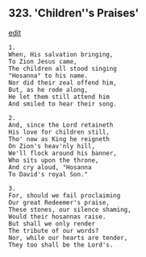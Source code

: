 
## 323.  'Children''s Praises'
[edit](https://docs.google.com/document/d/1Sn8fiwz8q1grvqLVJQfpGShIvT5V9lPH/edit?mode=html)



    1.
    When, His salvation bringing,
    To Zion Jesus came,
    The children all stood singing
    "Hosanna" to his name.
    Nor did their zeal offend him,
    But, as he rode along,
    He let them still attend him
    And smiled to hear their song.

    2.
    And, since the Lord retaineth
    His love for children still,
    Tho' now as King he reigneth
    On Zion's heav'nly hill,
    We'll flock around his banner,
    Who sits upon the throne,
    And cry aloud, "Hosanna
    To David's royal Son."

    3.
    For, should we fail proclaiming
    Our great Redeemer's praise,
    These stones, our silence shaming,
    Would their hosannas raise.
    But shall we only render
    The tribute of our words?
    Nor, while our hearts are tender,
    They too shall be the Lord's.
